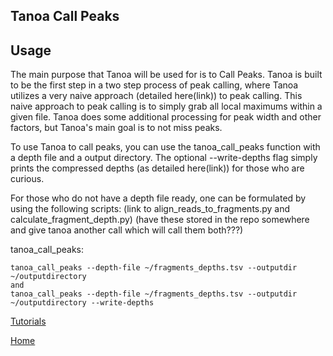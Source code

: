 Tanoa Call Peaks
---

Usage
---

The main purpose that Tanoa will be used for is to Call Peaks. Tanoa is built to be the first step in a two 
step process of peak calling, where Tanoa utilizes a very naive approach (detailed here(link)) to peak calling.
This naive approach to peak calling is to simply grab all local maximums within a given file. Tanoa does some
additional processing for peak width and other factors, but Tanoa's main goal is to not miss peaks. 

To use Tanoa to call peaks, you can use the tanoa_call_peaks function with a depth file and a output 
directory. The optional --write-depths flag simply prints the compressed depths (as detailed here(link)) 
for those who are curious.  

For those who do not have a depth file ready, one can be formulated by using the following scripts:
    (link to align_reads_to_fragments.py and calculate_fragment_depth.py)
    (have these stored in the repo somewhere and give tanoa another call which will call them both???)

   tanoa_call_peaks:    
   
    tanoa_call_peaks --depth-file ~/fragments_depths.tsv --outputdir ~/outputdirectory
    and
    tanoa_call_peaks --depth-file ~/fragments_depths.tsv --outputdir ~/outputdirectory --write-depths

[Tutorials](https://github.com/nowling-lab/TanoaPeakSimulator/blob/dev/tutorials/README.md)

[Home](https://github.com/nowling-lab/TanoaPeakSimulator/tree/dev)
